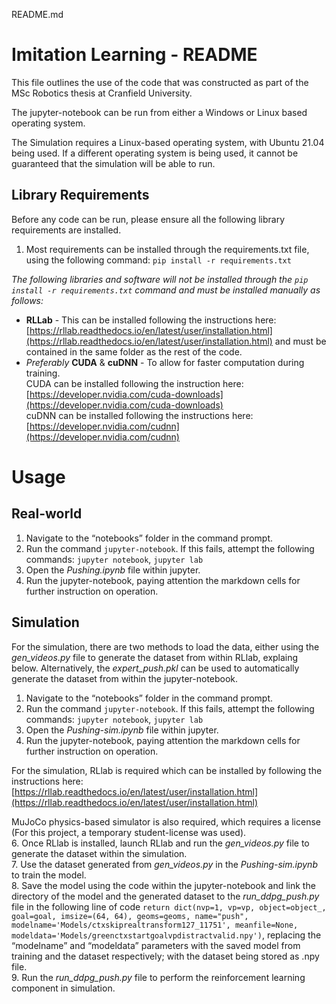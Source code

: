 ﻿   README.md 

Imitation Learning - README
===========================

This file outlines the use of the code that was constructed as part of the MSc Robotics thesis at Cranfield University.

The jupyter-notebook can be run from either a Windows or Linux based operating system.

The Simulation requires a Linux-based operating system, with Ubuntu 21.04 being used. If a different operating system is being used, it cannot be guaranteed that the simulation will be able to run.

Library Requirements
--------------------
Before any code can be run, please ensure all the following library requirements are installed.

1. Most requirements can be installed through the requirements.txt file, using the following command: `pip install -r requirements.txt`

_The following libraries and software will not be installed through the `pip install -r requirements.txt` command and must be installed manually as follows:_

*   **RLLab** - This can be installed following the instructions here: [https://rllab.readthedocs.io/en/latest/user/installation.html](https://rllab.readthedocs.io/en/latest/user/installation.html) and must be contained in the same folder as the rest of the code.
*   _Preferably_ **CUDA** & **cuDNN** - To allow for faster computation during training.  
    CUDA can be installed following the instruction here: [https://developer.nvidia.com/cuda-downloads](https://developer.nvidia.com/cuda-downloads)  
    cuDNN can be installed following the instructions here: [https://developer.nvidia.com/cudnn](https://developer.nvidia.com/cudnn)

Usage
=====

Real-world
----------

1.  Navigate to the “notebooks” folder in the command prompt.
2.  Run the command `jupyter-notebook`. If this fails, attempt the following commands: `jupyter notebook`, `jupyter lab`
3.  Open the _Pushing.ipynb_ file within jupyter.
4.  Run the jupyter-notebook, paying attention the markdown cells for further instruction on operation.

Simulation
----------

For the simulation, there are two methods to load the data, either using the _gen\_videos.py_ file to generate the dataset from within RLlab, explaing below. Alternatively, the _expert\_push.pkl_ can be used to automatically generate the dataset from within the jupyter-notebook.

1.  Navigate to the “notebooks” folder in the command prompt.
2.  Run the command `jupyter-notebook`. If this fails, attempt the following commands: `jupyter notebook`, `jupyter lab`
3.  Open the _Pushing-sim.ipynb_ file within jupyter.
4.  Run the jupyter-notebook, paying attention the markdown cells for further instruction on operation.

For the simulation, RLlab is required which can be installed by following the instructions here: [https://rllab.readthedocs.io/en/latest/user/installation.html](https://rllab.readthedocs.io/en/latest/user/installation.html) 

MuJoCo physics-based simulator is also required, which requires a license (For this project, a temporary student-license was used).  
6. Once RLlab is installed, launch RLlab and run the _gen\_videos.py_ file to generate the dataset within the simulation.  
7. Use the dataset generated from _gen\_videos.py_ in the _Pushing-sim.ipynb_ to train the model.  
8. Save the model using the code within the jupyter-notebook and link the directory of the model and the generated dataset to the _run\_ddpg\_push.py_ file in the following line of code `return dict(nvp=1, vp=vp, object=object_, goal=goal, imsize=(64, 64), geoms=geoms, name="push", modelname='Models/ctxskiprealtransform127_11751', meanfile=None, modeldata='Models/greenctxstartgoalvpdistractvalid.npy')`, replacing the “modelname” and “modeldata” parameters with the saved model from training and the dataset respectively; with the dataset being stored as .npy file.  
9. Run the _run\_ddpg\_push.py_ file to perform the reinforcement learning component in simulation.
